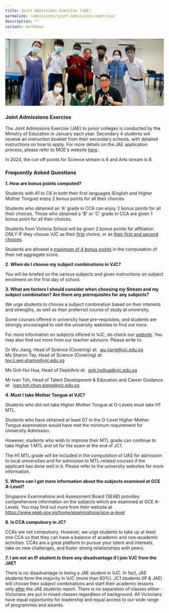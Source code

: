 ```yaml
---
title: Joint Admissions Exercise (JAE)
permalink: /admissions/joint-admissions-exercise/
description: ""
variant: markdown
---
```

![](/images/Sub%20Page%20Banners%202023/Admissions%20JAE.jpg)

### Joint Admissions Exercise


The Joint Admissions Exercise (JAE) to junior colleges is conducted by the Ministry of Education in January each year. Secondary 4 students will receive an instruction booklet from their secondary schools, with detailed instructions on how to apply. For more details on the JAE application process, please refer to MOE's website [here](https://www.moe.gov.sg/post-secondary/admissions/jae).
  
In 2024, the cut-off points for Science stream is 6 and Arts stream is 8.

### Frequently Asked Questions

**1. How are bonus points computed?**

<p>Students with A1 to C6 in both their first languages (English and Higher Mother Tongue) enjoy 2 bonus points for all their choices.</p>

<p>Students who obtained an 'A' grade in CCA can enjoy 2 bonus points for all their choices. Those who obtained a 'B' or 'C' grade in CCA are given 1 bonus point for all their choices.</p>

<p>Students from Victoria School will be given 2 bonus points for affiliation ONLY IF they choose VJC as their&nbsp;<u>first</u> choice, or as <u>their first and second choices</u>.</p>

<p>Students are allowed a <u>maximum of 4 bonus points</u>&nbsp;in the computation of their net aggregate score.</p>


**2. When do I choose my subject combinations in VJC?**

<p>You will be briefed on the various subjects and given instructions on subject enrolment on the first day of school.</p>

**3. What are factors I should consider when choosing my Stream and my subject combination? Are there any prerequisites for any subjects?**

<p>We urge students to choose a subject combination based on their interests and strengths, as well as their preferred course of study at university.</p>

<p>Some courses offered in university have pre-requisites, and students are strongly encouraged to visit the university websites to find out more.</p>

<p>For more information on subjects offered in VJC, do check our <a href="/learn-like-a-victorian/academic-disciplines/">website</a>. You may also find out more from our teacher advisors. Please write to:
</p>
<p>Dr Wu Jiang, Head of Science (Covering) at:&nbsp;
	<a href="wu.jiang@vjc.edu.sg">wu.jiang@vjc.edu.sg</a><br>
Ms Sharon Tey, Head of Science (Covering) at:&nbsp;
	<a href="tey.li.wei.sharon@vjc.edu.sg">tey.li.wei.sharon@vjc.edu.sg</a></p>
				
<p>Ms Goh Hui Hua, Head of Dept/Arts at:&nbsp;
<a href="goh.huihua@vjc.edu.sg">goh.huihua@vjc.edu.sg</a></p>
				
<p>Mr Ivan Toh, Head of Talent Development &amp; Education and Career Guidance at:&nbsp;
<a href="ivan.toh.chun.siong@vjc.edu.sg">ivan.toh.chun.siong@vjc.edu.sg</a></p>

**4. Must I take Mother Tongue at VJC?**

<p>Students who did not take Higher Mother Tongue at O-Levels must take H1 MTL.</p>

<p>Students who have obtained at least D7 in the O-Level Higher Mother Tongue examination would have met the minimum requirement for University Admission.</p>

<p>However, students who wish to improve their MTL grade can continue to take Higher 1 MTL and sit for the exam at the end of JC1.</p>

<p>The H1 MTL grade will be included in the computation of UAS for admission to local universities and for admission to MTL-related courses if the applicant has done well in it. Please refer to the university websites for more information.</p>

**5. Where can I get more information about the subjects examined at GCE A-Level?**

Singapore Examinations and Assessment Board (SEAB) provides comprehensive information on the subjects which are examined at GCE A-Levels. You may find out more from their website at 
<a href="https://www.seab.gov.sg/home/examinations/gce-a-level">https://www.seab.gov.sg/home/examinations/gce-a-level</a>
				
**6. Is CCA compulsory in JC?**

CCAs are not compulsory. However, we urge students to take up at least one CCA so that they can have a balance of academic and non-academic activities. CCAs are a great platform to pursue your talent and interests, take on new challenges, and foster strong relationships with peers.<p></p>

**7. I am not an IP student.Is there any disadvantage if I join VJC from the JAE?**

There is no disadvantage to being a JAE student in VJC. In fact, JAE students form the majority in VJC (more than 60%). JC1 students (IP &amp; JAE) will choose their subject combinations and start their academic lessons only&nbsp;<u>after</u>&nbsp;the JAE students report.&nbsp;There is no separation of classes either - Victorians are put in mixed classes regardless of background. All Victorians have equal opportunity for leadership and equal access to our wide range of programmes and awards.